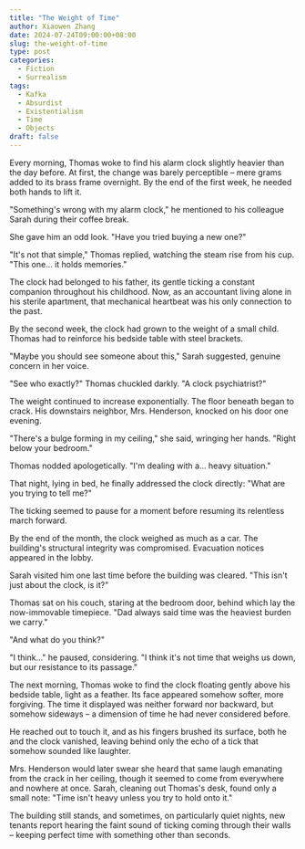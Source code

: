 ```yaml
---
title: "The Weight of Time"
author: Xiaowen Zhang
date: 2024-07-24T09:00:00+08:00
slug: the-weight-of-time
type: post
categories:
  - Fiction
  - Surrealism
tags:
  - Kafka
  - Absurdist
  - Existentialism
  - Time
  - Objects
draft: false
---
```


Every morning, Thomas woke to find his alarm clock slightly heavier than the day before. At first, the change was barely perceptible – mere grams added to its brass frame overnight. By the end of the first week, he needed both hands to lift it.

"Something's wrong with my alarm clock," he mentioned to his colleague Sarah during their coffee break.

She gave him an odd look. "Have you tried buying a new one?"

"It's not that simple," Thomas replied, watching the steam rise from his cup. "This one... it holds memories."

The clock had belonged to his father, its gentle ticking a constant companion throughout his childhood. Now, as an accountant living alone in his sterile apartment, that mechanical heartbeat was his only connection to the past.

By the second week, the clock had grown to the weight of a small child. Thomas had to reinforce his bedside table with steel brackets.

"Maybe you should see someone about this," Sarah suggested, genuine concern in her voice.

"See who exactly?" Thomas chuckled darkly. "A clock psychiatrist?"

The weight continued to increase exponentially. The floor beneath began to crack. His downstairs neighbor, Mrs. Henderson, knocked on his door one evening.

"There's a bulge forming in my ceiling," she said, wringing her hands. "Right below your bedroom."

Thomas nodded apologetically. "I'm dealing with a... heavy situation."

That night, lying in bed, he finally addressed the clock directly: "What are you trying to tell me?"

The ticking seemed to pause for a moment before resuming its relentless march forward.

By the end of the month, the clock weighed as much as a car. The building's structural integrity was compromised. Evacuation notices appeared in the lobby.

Sarah visited him one last time before the building was cleared. "This isn't just about the clock, is it?"

Thomas sat on his couch, staring at the bedroom door, behind which lay the now-immovable timepiece. "Dad always said time was the heaviest burden we carry."

"And what do you think?"

"I think..." he paused, considering. "I think it's not time that weighs us down, but our resistance to its passage."

The next morning, Thomas woke to find the clock floating gently above his bedside table, light as a feather. Its face appeared somehow softer, more forgiving. The time it displayed was neither forward nor backward, but somehow sideways – a dimension of time he had never considered before.

He reached out to touch it, and as his fingers brushed its surface, both he and the clock vanished, leaving behind only the echo of a tick that somehow sounded like laughter.

Mrs. Henderson would later swear she heard that same laugh emanating from the crack in her ceiling, though it seemed to come from everywhere and nowhere at once. Sarah, cleaning out Thomas's desk, found only a small note: "Time isn't heavy unless you try to hold onto it."

The building still stands, and sometimes, on particularly quiet nights, new tenants report hearing the faint sound of ticking coming through their walls – keeping perfect time with something other than seconds.